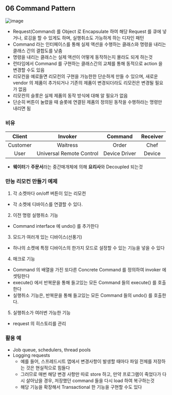 ## 06 Command Pattern

![image](https://user-images.githubusercontent.com/7943694/75460643-0ffeaf00-59c5-11ea-8281-2dfb0ca4b0ce.png)

* Request(Command) 를 Object 로 Encapsulate 하여 해당 Request 를 큐에 넣거나, 로깅을 할 수 있게도 하며, 실행취소도 가능하게 하는 디자인 패턴
* Command 라는 인터페이스를 통해 실제 액션을 수행하는 클래스와 명령을 내리는 클래스 간의 결합도를 낮춤
* 명령을 내리는 클래스는 실제 액션이 어떻게 동작하는지 몰라도 되게 하는것
* 런타임에서 Command 를 구현하는 클래스간의 교체를 통해 동적으로 action 을 변경할 수도 있음
* 리모컨을 예로들면 리모컨의 구현을 가능한한 단순하게 만들 수 있으며, 새로운 vendor 의 제품이 추가되거나 기존의 제품이 변경되더라도 리모컨은 변경될 필요가 없음
* 리모컨의 슬롯은 실제 제품의 동작 방식에 대해 알 필요가 없음
* 단순히 버튼이 눌렸을 때 슬롯에 연결된 제품의 정의된 동작을 수행하라는 명령만 내리면 됨

### 비유
|  Client  	|          Invoker         	|    Command    	| Receiver 	|
|:--------:	|:------------------------:	|:-------------:	|:--------:	|
| Customer 	|         Waitress         	|     Order     	|   Chef   	|
|   User   	| Universal Remote Control 	| Device Driver 	|  Device  	|

* **웨이터**가 **주문서**라는 중간매개체에 의해 **요리사**와 Decoupled 되는것 

### 만능 리모컨 만들기 예제
1. 각 소켓마다 on/off 버튼이 있는 리모컨
  - 각 소켓에 디바이스를 연결할 수 있다.
2. 이전 명령 실행취소 기능
  - Command interface 에 undo() 를 추가한다
3. 모드가 여러개 있는 디바이스(선풍기)
  - 하나의 소켓에 특정 디바이스의 한가지 모드로 설정할 수 있는 기능을 넣을 수 있다
4. 매크로 기능
  - Command 의 배열을 가진 또다른 Concrete Command 를 정의하여 invoker 에 셋팅한다
  - execute() 에서 반복문을 통해 들고있는 모든 Command 들의 execute() 를 호출한다
  - 실행취소 기능은, 반복문을 통해 들고있는 모든 Command 들의 undo() 를 호출한다.
5. 실행취소가 여러번 가능한 기능
  - request 의 히스토리를 관리

### 활용 예
* Job queue, schedulers, thread pools
* Logging requests
    - 예를 들어, 스프레드시트 앱에서 변경사항이 발생할 때마다 파일 전체를 저장하는 것은 현실적으로 힘들다
    - 그러므로 매번 해당 변경 사항만 따로 store 하고, 만약 프로그램이 죽었다가 다시 살아났을 경우, 저장했던 command 들을 다시 load 하여 복구하는것
    - 해당 기능을 확장해서 Transactional 한 기능을 구현할 수도 있다
